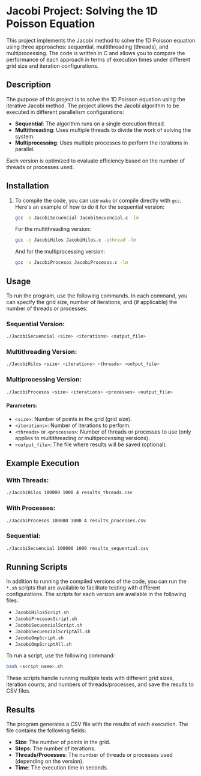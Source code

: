 
# Jacobi Project: Solving the 1D Poisson Equation

This project implements the Jacobi method to solve the 1D Poisson equation using three approaches: sequential, multithreading (threads), and multiprocessing. The code is written in C and allows you to compare the performance of each approach in terms of execution times under different grid size and iteration configurations.

## Description

The purpose of this project is to solve the 1D Poisson equation using the iterative Jacobi method. The project allows the Jacobi algorithm to be executed in different parallelism configurations:

- **Sequential**: The algorithm runs on a single execution thread.
- **Multithreading**: Uses multiple threads to divide the work of solving the system.
- **Multiprocessing**: Uses multiple processes to perform the iterations in parallel.

Each version is optimized to evaluate efficiency based on the number of threads or processes used.

## Installation

1. To compile the code, you can use `make` or compile directly with `gcc`. Here's an example of how to do it for the sequential version:
   ```bash
   gcc -o JacobiSecuencial JacobiSecuencial.c -lm
   ```

   For the multithreading version:
   ```bash
   gcc -o JacobiHilos JacobiHilos.c -pthread -lm
   ```

   And for the multiprocessing version:
   ```bash
   gcc -o JacobiProcesos JacobiProcesos.c -lm
   ```

## Usage

To run the program, use the following commands. In each command, you can specify the grid size, number of iterations, and (if applicable) the number of threads or processes:

### Sequential Version:
```bash
./JacobiSecuencial <size> <iterations> <output_file>
```

### Multithreading Version:
```bash
./JacobiHilos <size> <iterations> <threads> <output_file>
```

### Multiprocessing Version:
```bash
./JacobiProcesos <size> <iterations> <processes> <output_file>
```

#### Parameters:
- `<size>`: Number of points in the grid (grid size).
- `<iterations>`: Number of iterations to perform.
- `<threads>` or `<processes>`: Number of threads or processes to use (only applies to multithreading or multiprocessing versions).
- `<output_file>`: The file where results will be saved (optional).

## Example Execution

### With Threads:
```bash
./JacobiHilos 100000 1000 4 results_threads.csv
```

### With Processes:
```bash
./JacobiProcesos 100000 1000 4 results_processes.csv
```

### Sequential:
```bash
./JacobiSecuencial 100000 1000 results_sequential.csv
```

## Running Scripts

In addition to running the compiled versions of the code, you can run the `*.sh` scripts that are available to facilitate testing with different configurations. The scripts for each version are available in the following files:

- `JacobiHilosScript.sh`
- `JacobiProcesosScript.sh`
- `JacobiSecuencialScript.sh`
- `JacobiSecuencialScriptAll.sh`
- `JacobiOmpScript.sh`
- `JacobiOmpScriptAll.sh`

To run a script, use the following command:

```bash
bash <script_name>.sh
```

These scripts handle running multiple tests with different grid sizes, iteration counts, and numbers of threads/processes, and save the results to CSV files.

## Results

The program generates a CSV file with the results of each execution. The file contains the following fields:

- **Size**: The number of points in the grid.
- **Steps**: The number of iterations.
- **Threads/Processes**: The number of threads or processes used (depending on the version).
- **Time**: The execution time in seconds.
